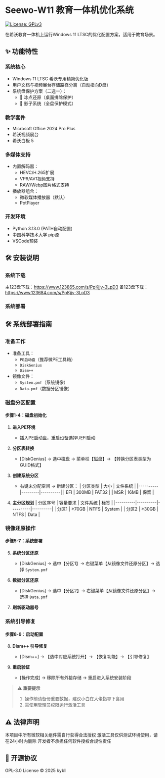 # Seewo-W11 教育一体机优化系统
[![License: GPLv3](https://img.shields.io/badge/License-GPLv3-blue.svg)](https://www.gnu.org/licenses/gpl-3.0)

在希沃教育一体机上运行Windows 11 LTSC的优化配置方案，适用于教育场景。

## ✨ 功能特性
### 系统核心
- Windows 11 LTSC 希沃专用精简优化版
- 用户文档与视频展台存储路径分离（自动指向D盘）
- 系统盘保护方案（二选一）：
  - 🧊 冰点还原（桌面排除保护）
  - 👥 影子系统（全盘保护模式）

### 教学套件
- Microsoft Office 2024 Pro Plus
- 希沃视频展台
- 希沃白板 5

### 多媒体支持
- 内置解码器：
  - HEVC/H.265扩展
  - VP9/AV1视频支持
  - RAW/Webp图片格式支持
- 播放器组合：
  - 微软媒体播放器（默认）
  - PotPlayer

### 开发环境
- Python 3.13.0 (PATH自动配置)
- 中国科学技术大学 pip源
- VSCode预装

## 🛠️ 安装说明
### 系统下载
主123盘下载：https://www.123865.com/s/PpKjjv-3LpD3
备123盘下载：https://www.123684.com/s/PpKjjv-3LpD3

### 系统部署
## 🛠️ 系统部署指南

### 准备工作
- 准备工具：
  - `PE启动盘`（推荐微PE工具箱）
  - `DiskGenius`
  - `Dism++`
- 镜像文件：
  - `System.pmf`（系统镜像）
  - `Data.pmf`（数据分区镜像）

### 磁盘分区配置
#### 步骤1-4：磁盘初始化
1. **进入PE环境**
   - 插入PE启动盘，重启设备选择UEFI启动

2. **分区表转换**
   - [DiskGenius] -> 选中磁盘 -> 菜单栏【磁盘】-> 【转换分区表类型为GUID格式】

3. **创建系统分区**
   - 右键未分配空间 → 新建分区：
     | 分区类型 | 大小    | 文件系统 |
     |----------|---------|----------|
     | EFI      | 300MB   | FAT32    |
     | MSR      | 16MB    | 保留     |

4. **主分区规划**
   | 分区序号 | 容量要求 | 文件系统 | 标签     |
   |----------|----------|----------|----------|
   | 分区1    | ≥70GB    | NTFS     | System   |
   | 分区2    | ≥30GB    | NTFS     | Data     |

### 镜像还原操作
#### 步骤5-7：系统部署
5. **系统分区还原**
   - [DiskGenius] -> 选中【分区1】-> 右键菜单【从镜像文件还原分区】-> 选择 `System.pmf`

6. **数据分区还原**
   - [DiskGenius] -> 选中【分区2】-> 右键菜单【从镜像文件还原分区】-> 选择 `Data.pmf`

7. **刷新驱动器号**

### 系统引导修复
#### 步骤8-9：启动配置
8. **Dism++ 引导修复**
   - [Dism++] -> 【选中对应系统打开】-> 【恢复功能】-> 【引导修复】

9. **重启验证**
   - [操作完成] -> 移除所有外接存储 -> 重启进入系统安装阶段

> **⚠️ 重要提示**  
> 1. 操作前请备份重要数据，建议小白在大佬指导下食用  
> 2. 需使用管理员权限运行激活工具  

## ⚠️ 法律声明
本项目中所有微软相关组件需自行获得合法授权
激活工具仅供测试环境使用，请在24小时内删除
开发者不承担任何软件授权合规性责任

## 🤝 开源协议
GPL-3.0 License © 2025 kybll
